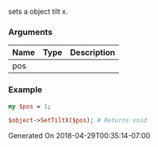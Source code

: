 sets a object tilt x.
### Arguments
**Name**|**Type**|**Description**
:---|:---|:---
pos||

### Example

```perl
my $pos = 1;

$object->SetTiltX($pos); # Returns void
```


Generated On 2018-04-29T00:35:14-07:00